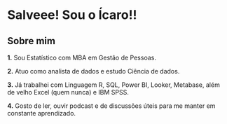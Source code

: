 # Salveee! Sou o Ícaro!!

## Sobre mim

**1.** Sou Estatístico com MBA em Gestão de Pessoas.

**2.** Atuo como analista de dados e estudo Ciência de dados.

**3.** Já trabalhei com Linguagem R, SQL, Power BI, Looker, Metabase, além de velho Excel (quem nunca) e IBM SPSS.

**4.** Gosto de ler, ouvir podcast e de discussões úteis para me manter em constante aprendizado.
